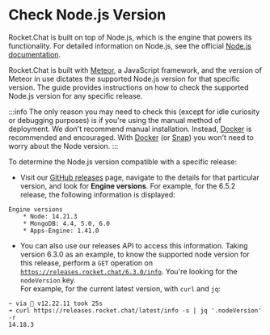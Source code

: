 # Check Node.js Version

Rocket.Chat is built on top of Node.js, which is the engine that powers its functionality. For detailed information on Node.js, see the official [Node.js documentation](https://nodejs.org/en/docs).

Rocket.Chat is built with [Meteor](https://meteor.com), a JavaScript framework, and the version of Meteor in use dictates the supported Node.js version for that specific version. The guide provides instructions on how to check the supported Node.js version for any specific release.

:::info
The only reason you may need to check this (except for idle curiosity or debugging purposes) is if you're using the manual method of deployment. We don't recommend manual installation. Instead, [Docker](../../deploy/deploy-rocket.chat/deploy-with-docker-and-docker-compose.md) is recommended and encouraged. With [Docker](../../deploy/deploy-rocket.chat/deploy-with-docker-and-docker-compose.md) (or [Snap](../../deploy/deploy-rocket.chat/deploy-with-snaps.md)) you won't need to worry about the Node version.
:::

To determine the Node.js version compatible with a specific release:

* Visit our [GitHub releases](https://github.com/RocketChat/Rocket.Chat/releases) page, navigate to the details for that particular version, and look for **Engine versions**. For example, for the 6.5.2 release, the following information is displayed:

```
Engine versions
    * Node: 14.21.3
    * MongoDB: 4.4, 5.0, 6.0
    * Apps-Engine: 1.41.0
```

* You can also use our releases API to access this information. Taking version 6.3.0 as an example, to know the supported node version for this release, perform a `GET` operation on [`https://releases.rocket.chat/6.3.0/info`](https://releases.rocket.chat/6.3.0/info). You're looking for the `nodeVersion` key. \
  For example, for the current latest version, with `curl` and `jq`:

```
~ via  v12.22.11 took 25s
➜ curl https://releases.rocket.chat/latest/info -s | jq '.nodeVersion' -r
14.18.3
```
